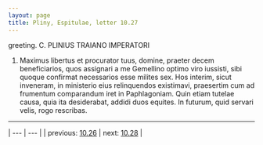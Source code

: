 ```yaml
---
layout: page
title: Pliny, Espitulae, letter 10.27
---
```


greeting. C. PLINIUS TRAIANO IMPERATORI



1. Maximus libertus et procurator tuus, domine, praeter decem beneficiarios, quos assignari a me Gemellino optimo viro iussisti, sibi quoque confirmat necessarios esse milites sex. Hos interim, sicut inveneram, in ministerio eius relinquendos existimavi, praesertim cum ad frumentum comparandum iret in Paphlagoniam. Quin etiam tutelae causa, quia ita desiderabat, addidi duos equites. In futurum, quid servari velis, rogo rescribas.



---

| --- | --- |
| previous: [10.26](../10.26/) | next: [10.28](../10.28/) |